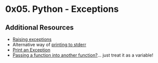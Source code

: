 # 0x05. Python - Exceptions

## Additional Resources

- [Raising exceptions](https://stackoverflow.com/questions/2052390/manually-raising-throwing-an-exception-in-python)
- Alternative way of [printing to stderr](https://stackoverflow.com/questions/5574702/how-do-i-print-to-stderr-in-python)
- [Print an Exception](https://stackoverflow.com/questions/1483429/how-do-i-print-an-exception-in-python)
- [Passing a function into another function?](https://stackoverflow.com/questions/1349332/python-passing-a-function-into-another-function)... just treat it as a variable!

